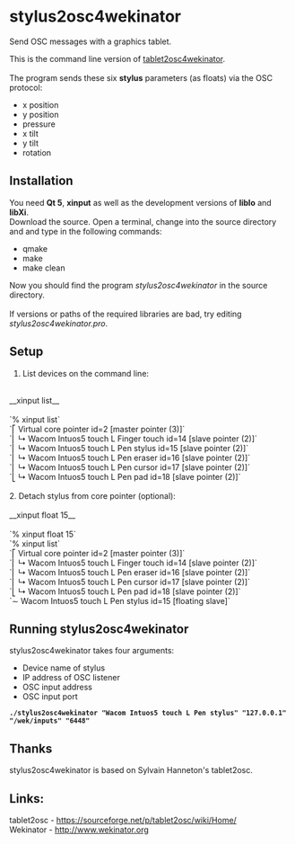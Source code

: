 # stylus2osc4wekinator
Send OSC messages with a graphics tablet.

This is the command line version of [tablet2osc4wekinator](https://github.com/marclagies/tablet2osc4wekinator).<br><br>
The program sends these six __stylus__ parameters (as floats) via the OSC protocol:<br>
* x position
* y position
* pressure
* x tilt
* y tilt
* rotation

## Installation
You need __Qt 5__, __xinput__ as well as the development versions of __liblo__ and __libXi__.<br>
Download the source. Open a terminal, change into the source directory and and type in the following commands:<br>
* qmake
* make
* make clean


Now you should find the program _stylus2osc4wekinator_ in the source directory.<br>
<br>
If versions or paths of the required libraries are bad, try editing _stylus2osc4wekinator.pro_.<br>

## Setup
1. List devices on the command line:<br>
<br>
__xinput list__<br>
<br>
`% xinput list`<br>
`⎡ Virtual core pointer                    	id=2	[master pointer  (3)]`<br>
`⎜   ↳ Wacom Intuos5 touch L Finger touch      	id=14	[slave  pointer  (2)]`<br>
`⎜   ↳ Wacom Intuos5 touch L Pen stylus        	id=15	[slave  pointer  (2)]`<br>
`⎜   ↳ Wacom Intuos5 touch L Pen eraser        	id=16	[slave  pointer  (2)]`<br>
`⎜   ↳ Wacom Intuos5 touch L Pen cursor        	id=17	[slave  pointer  (2)]`<br>
`⎣   ↳ Wacom Intuos5 touch L Pen pad           	id=18	[slave  pointer  (2)]`<br>
<br>
2. Detach stylus from core pointer (optional):<br>
<br>
__xinput float 15__<br>
<br>
`% xinput float 15`<br>
`% xinput list`<br>
`⎡ Virtual core pointer                    	id=2	[master pointer  (3)]`<br>
`⎜   ↳ Wacom Intuos5 touch L Finger touch      	id=14	[slave  pointer  (2)]`<br>
`⎜   ↳ Wacom Intuos5 touch L Pen eraser        	id=16	[slave  pointer  (2)]`<br>
`⎜   ↳ Wacom Intuos5 touch L Pen cursor        	id=17	[slave  pointer  (2)]`<br>
`⎣   ↳ Wacom Intuos5 touch L Pen pad           	id=18	[slave  pointer  (2)]`<br>
`∼ Wacom Intuos5 touch L Pen stylus        	id=15	[floating slave]`

## Running stylus2osc4wekinator
stylus2osc4wekinator takes four arguments:<br>
* Device name of stylus
* IP address of OSC listener
* OSC input address
* OSC input port


__`./stylus2osc4wekinator "Wacom Intuos5 touch L Pen stylus" "127.0.0.1" "/wek/inputs" "6448"`__<br>

## Thanks
stylus2osc4wekinator is based on Sylvain Hanneton's tablet2osc.

## Links:
tablet2osc - https://sourceforge.net/p/tablet2osc/wiki/Home/<br>
Wekinator - http://www.wekinator.org

